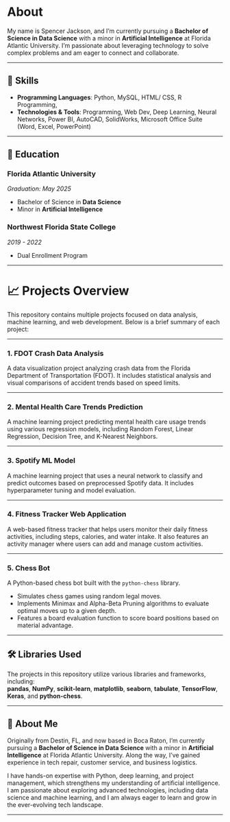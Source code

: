 # About

My name is Spencer Jackson, and I’m currently pursuing a **Bachelor of Science in Data Science** with a minor in **Artificial Intelligence** at Florida Atlantic University. I’m passionate about leveraging technology to solve complex problems and am eager to connect and collaborate.

---

## 🔧 Skills  

- **Programming Languages**: Python, MySQL, HTML/ CSS, R Programming,   
- **Technologies & Tools**: Programming, Web Dev, Deep Learning, Neural Networks, Power BI, AutoCAD, SolidWorks, Microsoft Office Suite (Word, Excel, PowerPoint)  

---

## 🏫 Education  

### **Florida Atlantic University**  
*Graduation: May 2025*  
- Bachelor of Science in **Data Science**  
- Minor in **Artificial Intelligence**  

### **Northwest Florida State College**  
*2019 - 2022*  
- Dual Enrollment Program  

---

# 📈 Projects Overview  

This repository contains multiple projects focused on data analysis, machine learning, and web development. Below is a brief summary of each project:

---

### 1. **FDOT Crash Data Analysis**  
   A data visualization project analyzing crash data from the Florida Department of Transportation (FDOT). It includes statistical analysis and visual comparisons of accident trends based on speed limits.

---

### 2. **Mental Health Care Trends Prediction**  
   A machine learning project predicting mental health care usage trends using various regression models, including Random Forest, Linear Regression, Decision Tree, and K-Nearest Neighbors.

---

### 3. **Spotify ML Model**  
   A machine learning project that uses a neural network to classify and predict outcomes based on preprocessed Spotify data. It includes hyperparameter tuning and model evaluation.

---

### 4. **Fitness Tracker Web Application**  
   A web-based fitness tracker that helps users monitor their daily fitness activities, including steps, calories, and water intake. It also features an activity manager where users can add and manage custom activities.

---

### 5. **Chess Bot**  
   A Python-based chess bot built with the `python-chess` library.  
   - Simulates chess games using random legal moves.  
   - Implements Minimax and Alpha-Beta Pruning algorithms to evaluate optimal moves up to a given depth.  
   - Features a board evaluation function to score board positions based on material advantage.  

---

## 🛠️ Libraries Used  

The projects in this repository utilize various libraries and frameworks, including:  
**pandas**, **NumPy**, **scikit-learn**, **matplotlib**, **seaborn**, **tabulate**, **TensorFlow**, **Keras**, and **python-chess**.

---

## 📖 About Me  

Originally from Destin, FL, and now based in Boca Raton, I’m currently pursuing a **Bachelor of Science in Data Science** with a minor in **Artificial Intelligence** at Florida Atlantic University. Along the way, I’ve gained experience in tech repair, customer service, and business logistics.  

I have hands-on expertise with Python, deep learning, and project management, which strengthens my understanding of artificial intelligence. I am passionate about exploring advanced technologies, including data science and machine learning, and I am always eager to learn and grow in the ever-evolving tech landscape.

---
